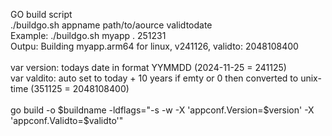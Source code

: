 GO build script
<br>
./buildgo.sh appname path/to/aource validtodate
<br>
Example: ./buildgo.sh myapp . 251231<br>
Outpu: Building myapp.arm64 for linux, v241126, validto: 2048108400<br>
<br>
var version: todays date in format YYMMDD (2024-11-25 = 241125)<br>
var valdito: auto set to today + 10 years if emty or 0 then converted to unix-time (351125 = 2048108400)<br>
<br>
go build -o $buildname -ldflags="-s -w -X 'appconf.Version=$version' -X 'appconf.Validto=$validto'"<br>
